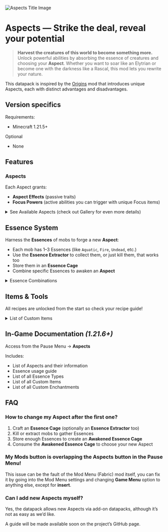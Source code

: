 ![Aspects Title Image](https://cdn.modrinth.com/data/cached_images/a9f7ac15eb16211feadff20035aaa9bf5b52866a.png)
# Aspects — Strike the deal, reveal your potential

> **Harvest the creatures of this world to become something more.**  
> Unlock powerful abilities by absorbing the essence of creatures and choosing your **Aspect**. Whether you want to soar like an Elytrian or become one with the darkness like a Rascal, this mod lets you rewrite your nature.

This datapack is inspired by the [Origins](https://modrinth.com/mod/origins) mod that introduces unique Aspects, each with distinct advantages and disadvantages.

## Version specifics
Requirements:

- Minecraft 1.21.5+

Optional

- None

## Features

### Aspects
Each Aspect grants:
- **Aspect Effects** (passive traits)
- **Focus Powers** (active abilities you can trigger with unique Focus items)

<details>
<summary>See Available Aspects (check out Gallery for even more details)</summary>

| Aspect    | Effect(s) | Focus Ability(s) |
|:----------|:-----------|:----------------|
| **Human**   | *Aspect has nothing new or interesting* | *What you expected something here too?* |
| **Merling** | - Can breathe underwater, but cannot on land.<br>- Much faster in water, but slower on land<br>- Does more damage with Tridents | - Highlight nearby wet mobs and players |
| **Enderian** | - Water is harmful<br>- Has more health and reach, but is 3 blocks tall<br>- Enderpearls do no self-harm | - Teleport some distance forwards |
| **Shulk** | - Has less health, reach, damage, but is 1 block tall<br>- Self-repairing shell to absorb small damage instances | - Store and Retrieve a Chest or Barrel<br>- Camouflage as a fake block |
| **Feline** | - Slightly smaller with less health, but faster<br>- In combat speeds up even more<br>- Water slows them down | - High jump into the air |
| **Infernal** | - Water is harmful<br>- Immune to fire damage<br>- Does more damage when on fire<br>- Cooks food passively | - Set self on fire |
| **Elytrian** | - Starts with a unique Elytra<br>- Elytra flight gives more damage<br>- Can control descending speed<br>- Takes double fall damage | - Launch into the air |
| **Honey Bee** | - Starts with a unique Elytra<br>- Smaller with less health, but has natural armor<br>- Elytra cannot be damaged, but flies slower with grace | - Store potion effects from flowers<br>- Create unique Honey Bottles with stored potion effects |
| **Rascal** | - Much smaller, around 1.2 Blocks, but has less health<br>- Less attack reach, more block reach<br>- Stronger and faster in the dark, but reverse in the light | - Teleport down to below underground cave |

*... and potentially more in future updates!*

</details>

## Essence System

Harness the **Essences** of mobs to forge a new **Aspect**:
- Each mob has 1–3 Essences (like `Aquatic`, `Fire`, `Undead`, etc.)
- Use the **Essence Extractor** to collect them, or just kill them, that works too
- Store them in an **Essence Cage**
- Combine specific Essences to awaken an **Aspect**

<details>
<summary>Essence Combinations</summary>
  
> Essence Combinations can also just be a singular Essences, like **Human** below.
> <br>Essences add up to 120 total regardless of amount of Essence Types.
> <br>So 1 Essence type means it takes 120 to create an aspect, 2 types means its a 60/60 split, 3 means 40/40/40 split, etc...

- `Humanoid` → **Human**
- `Aquatic` → **Merling**
- `Void` + `Humanoid` → **Enderian**
- `Bug` + `Plant` → **Honey Bee**
- ...

*(Full combination list available in-game or on the Wiki soon)*

</details>

## Items & Tools

All recipes are unlocked from the start so check your recipe guide!

<details>
<summary>List of Custom Items</summary>

- **Essence Extractor** – Pull Essences from passive mobs without killing them  
- **Essence Cage** – Store Essences awaken into an **Awakened Essence Cage** once a valid Essence Combination is stored
- **Awakened Essence Cage** – Use to become the stored Aspect from the Essence Combination  
- **Aspect Encyclopedia** *(1.21.5 only)* – Learn about Aspects and Essences
- **Focuses** – Enables Aspect-specific active abilities

</details>

## In-Game Documentation *(1.21.6+)*

Access from the Pause Menu → **Aspects**

Includes:
- List of Aspects and their information
- Essence usage guide
- List of all Essence Types
- List of all Custom Items
- List of all Custom Enchantments

## FAQ

### How to change my Aspect after the first one?

1. Craft an **Essence Cage** (optionally an **Essence Extractor** too)
2. Kill or extract mobs to gather Essences
3. Store enough Essences to create an **Awakened Essence Cage**
4. Consume the **Awakened Essence Cage** to choose your new Aspect

### My Mods button is overlapping the Aspects button in the Pause Menu!

This issue can be the fault of the Mod Menu (Fabric) mod itself, you can fix it by going into the Mod Menu settings and changing **Game Menu** option to anything else, except for **insert**.

### Can I add new Aspects myself?

Yes, the datapack allows new Aspects via add-on datapacks, although it’s not as easy as we’d like.

A guide will be made available soon on the project’s GitHub page.

